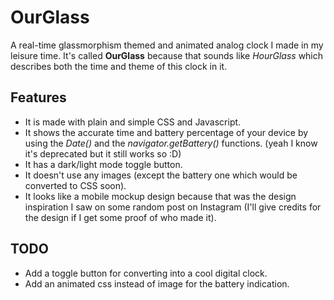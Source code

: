 # OurGlass

A real-time glassmorphism themed and animated analog clock I made in my leisure time. It's called **OurGlass** because that sounds like *HourGlass* which describes both the time and theme of this clock in it.

## Features
- It is made with plain and simple CSS and Javascript.
- It shows the accurate time and battery percentage of your device by using the *Date()* and the *navigator.getBattery()* functions. (yeah I know it's deprecated but it still works so :D)
- It has a dark/light mode toggle button.
- It doesn't use any images (except the battery one which would be converted to CSS soon).
- It looks like a mobile mockup design because that was the design inspiration I saw on some random post on Instagram (I'll give credits for the design if I get some proof of who made it).

## TODO
- Add a toggle button for converting into a cool digital clock.
- Add an animated css instead of image for the battery indication.
